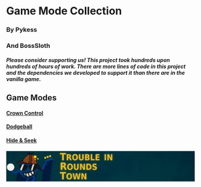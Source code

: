 # Game Mode Collection

### By Pykess
<script type='text/javascript' src='https://storage.ko-fi.com/cdn/widget/Widget_2.js'></script><script type='text/javascript'>kofiwidget2.init('Support Pykess', '#29abe0', 'T6T07ZLK5');kofiwidget2.draw();</script>

### And BossSloth
<script type="text/javascript" src="https://cdnjs.buymeacoffee.com/1.0.0/button.prod.min.js" data-name="bmc-button" data-slug="BossSloth" data-color="#5F7FFF" data-emoji=""  data-font="Lato" data-text="Support BossSloth" data-outline-color="#000000" data-font-color="#ffffff" data-coffee-color="#FFDD00" ></script>


##### Please consider supporting us! This project took hundreds upon hundreds of hours of work. There are more lines of code in this project and the dependencies we developed to support it than there are in the vanilla game.

## Game Modes
#### [Crown Control](./crowncontrol.md)
#### [Dodgeball](./dodgeball.md)
#### [Hide & Seek](./hideandseek.md)
#### [![Trouble In ROUNDS Town](./TRTBannerTitle.png)](./trt.md)
[//]: # (ROUNDS Battle Royale)
